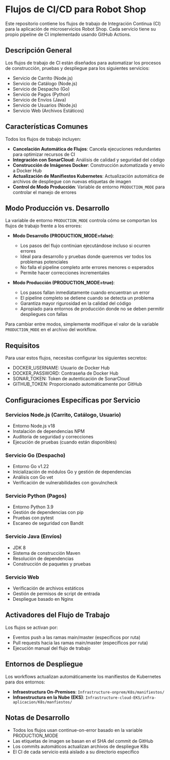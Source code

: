 # Flujos de CI/CD para Robot Shop
Este repositorio contiene los flujos de trabajo de Integración Continua (CI) para la aplicación de microservicios Robot Shop. Cada servicio tiene su propio pipeline de CI implementado usando GitHub Actions.

## Descripción General
Los flujos de trabajo de CI están diseñados para automatizar los procesos de construcción, pruebas y despliegue para los siguientes servicios:
- Servicio de Carrito (Node.js)
- Servicio de Catálogo (Node.js) 
- Servicio de Despacho (Go)
- Servicio de Pagos (Python)
- Servicio de Envíos (Java)
- Servicio de Usuarios (Node.js)
- Servicio Web (Archivos Estáticos)

## Características Comunes
Todos los flujos de trabajo incluyen:
- **Cancelación Automática de Flujos**: Cancela ejecuciones redundantes para optimizar recursos de CI
- **Integración con SonarCloud**: Análisis de calidad y seguridad del código
- **Construcción de Imágenes Docker**: Construcción automatizada y envío a Docker Hub 
- **Actualización de Manifiestos Kubernetes**: Actualización automática de archivos de despliegue con nuevas etiquetas de imagen
- **Control de Modo Producción**: Variable de entorno `PRODUCTION_MODE` para controlar el manejo de errores

## Modo Producción vs. Desarrollo
La variable de entorno `PRODUCTION_MODE` controla cómo se comportan los flujos de trabajo frente a los errores:

- **Modo Desarrollo (PRODUCTION_MODE=false)**:
  - Los pasos del flujo continúan ejecutándose incluso si ocurren errores
  - Ideal para desarrollo y pruebas donde queremos ver todos los problemas potenciales
  - No falla el pipeline completo ante errores menores o esperados
  - Permite hacer correcciones incrementales

- **Modo Producción (PRODUCTION_MODE=true)**:
  - Los pasos fallan inmediatamente cuando encuentran un error
  - El pipeline completo se detiene cuando se detecta un problema
  - Garantiza mayor rigurosidad en la calidad del código
  - Apropiado para entornos de producción donde no se deben permitir despliegues con fallas

Para cambiar entre modos, simplemente modifique el valor de la variable `PRODUCTION_MODE` en el archivo del workflow.

## Requisitos 
Para usar estos flujos, necesitas configurar los siguientes secretos:
- DOCKER_USERNAME: Usuario de Docker Hub
- DOCKER_PASSWORD: Contraseña de Docker Hub
- SONAR_TOKEN: Token de autenticación de SonarCloud
- GITHUB_TOKEN: Proporcionado automáticamente por GitHub

## Configuraciones Específicas por Servicio
### Servicios Node.js (Carrito, Catálogo, Usuario)
- Entorno Node.js v18
- Instalación de dependencias NPM
- Auditoría de seguridad y correcciones
- Ejecución de pruebas (cuando están disponibles)

### Servicio Go (Despacho)
- Entorno Go v1.22
- Inicialización de módulos Go y gestión de dependencias
- Análisis con Go vet
- Verificación de vulnerabilidades con govulncheck

### Servicio Python (Pagos)
- Entorno Python 3.9
- Gestión de dependencias con pip
- Pruebas con pytest
- Escaneo de seguridad con Bandit

### Servicio Java (Envíos)
- JDK 8
- Sistema de construcción Maven
- Resolución de dependencias
- Construcción de paquetes y pruebas

### Servicio Web
- Verificación de archivos estáticos
- Gestión de permisos de script de entrada
- Despliegue basado en Nginx

## Activadores del Flujo de Trabajo
Los flujos se activan por:
- Eventos push a las ramas main/master (específicos por ruta)
- Pull requests hacia las ramas main/master (específicos por ruta)
- Ejecución manual del flujo de trabajo

## Entornos de Despliegue
Los workflows actualizan automáticamente los manifiestos de Kubernetes para dos entornos:
- **Infraestructura On-Premises**: `Infrastructure-onprem/K8s/manifiestos/`
- **Infraestructura en la Nube (EKS)**: `Infrastructure-cloud-EKS/infra-aplicacion/K8s/manfiestos/`

## Notas de Desarrollo
- Todos los flujos usan continue-on-error basado en la variable PRODUCTION_MODE
- Las etiquetas de imagen se basan en el SHA del commit de GitHub
- Los commits automáticos actualizan archivos de despliegue K8s
- El CI de cada servicio está aislado a su directorio específico
